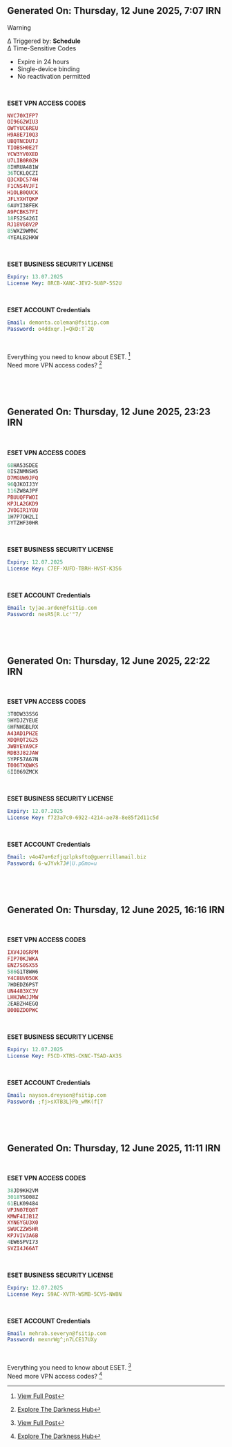 #

## Generated On: Thursday, 12 June 2025, 7:07 IRN

> [!WARNING]
>
> ∆ Triggered by: **Schedule**  
> ∆ Time-Sensitive Codes  
> - Expire in 24 hours
> - Single-device binding
> - No reactivation permitted

<br />

**ESET VPN ACCESS CODES**

```ruby
NVC70XIFP7
OI96G2WIU3
OWTYUC6REU
H9A8E7I0Q3
UBQTNCDUTJ
TIOBSH0E2T
YCW3YV0XED
U7LIB0R0ZH
8IHRUA481W
36TCKLQCZI
Q3CXDC574H
F1CNS4VJFI
H1OLB0QUCK
JFLYXHTQKP
6AUYI38FEK
A9PCBKS7FI
18FS2S426I
RJ18V68V2P
85WXZ9WMNC
4YEALB2HKW
```

<br />

**ESET BUSINESS SECURITY LICENSE**

```yml
Expiry: 13.07.2025
License Key: 8RCB-XANC-JEV2-5U8P-5S2U
```

<br />

**ESET ACCOUNT Credentials**

```yml
Email: demonta.coleman@fsitip.com
Password: o4ddxqr.]=QkD:T`2Q
```

<br />

Everything you need to know about ESET. [^1]  
Need more VPN access codes? [^2]

<br><br />


#

## Generated On: Thursday, 12 June 2025, 23:23 IRN

<br />

**ESET VPN ACCESS CODES**

```ruby
68HA53SDEE
0ISZNMNSW5
D7MGUW9JFQ
96QJKOIJ3Y
116ZW8AJPF
PBUUQFFWOI
KPJLA2GKD9
JVOGIR1Y8U
1H7P7OH2LI
3YTZHF30HR
```

<br />

**ESET BUSINESS SECURITY LICENSE**

```yml
Expiry: 12.07.2025
License Key: C7EF-XUFD-TBRH-HVST-K3S6
```

<br />

**ESET ACCOUNT Credentials**

```yml
Email: tyjae.arden@fsitip.com
Password: nesR5[R.Lc'"7/
```

<br><br />

#

## Generated On: Thursday, 12 June 2025, 22:22 IRN

<br />

**ESET VPN ACCESS CODES**

```ruby
3T0DW33SSG
9HYDJZYEUE
6HFNHGBLRX
A43AD1PHZE
XDQRQT2G25
JWBYEYA9CF
RDB3J82JAW
5YPF57A67N
T006TXQWKS
6II069ZMCK
```

<br />

**ESET BUSINESS SECURITY LICENSE**

```yml
Expiry: 12.07.2025
License Key: f723a7c0-6922-4214-ae78-8e85f2d11c5d
```

<br />

**ESET ACCOUNT Credentials**

```yml
Email: v4o47u+6zfjqzlpksfto@guerrillamail.biz
Password: 6-wJYvk7J#|U.pGmo=u
```

<br><br />

#

## Generated On: Thursday, 12 June 2025, 16:16 IRN

<br />

**ESET VPN ACCESS CODES**

```ruby
IXV4J0SRPM
FIP70KJWKA
ENZ7S0SX55
586G1T8WW6
Y4C8UV05OK
7HDEDZ6PST
UN4483XC3V
LHHJWWJJMW
2EABZH4EGQ
B00BZDOPWC
```

<br />

**ESET BUSINESS SECURITY LICENSE**

```yml
Expiry: 12.07.2025
License Key: F5CD-XTRS-CKNC-TSAD-AX3S
```

<br />

**ESET ACCOUNT Credentials**

```yml
Email: nayson.dreyson@fsitip.com
Password: ;fj>sXTB3L}Pb_wMK(f[7
```

<br><br />

#

## Generated On: Thursday, 12 June 2025, 11:11 IRN

<br />

**ESET VPN ACCESS CODES**

```ruby
38JD9KH2VM
3018YSO08Z
61ELK09484
VPJN07EQ8T
KMWF4IJB1Z
XYN6YGU3X0
SWUCZZW5HR
KPJVIV3A6B
4EW6SPVI73
SVZI4J66AT
```

<br />

**ESET BUSINESS SECURITY LICENSE**

```yml
Expiry: 12.07.2025
License Key: S9AC-XVTR-WSMB-5CVS-NW8N
```

<br />

**ESET ACCOUNT Credentials**

```yml
Email: mehrab.severyn@fsitip.com
Password: mexnrWg^;n7LCE17UXy
```  

<br />

Everything you need to know about ESET. [^1]  
Need more VPN access codes? [^2]

[^1]: [View Full Post](https://t.me/F_NiREvil/2113)

[^2]: [Explore The Darkness Hub](https://t.me/Eset_key_trial)
